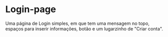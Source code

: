 # Login-page
Uma página de Login simples, em que tem uma mensagem no topo, espaços para inserir informações, botão e um lugarzinho de "Criar conta".
